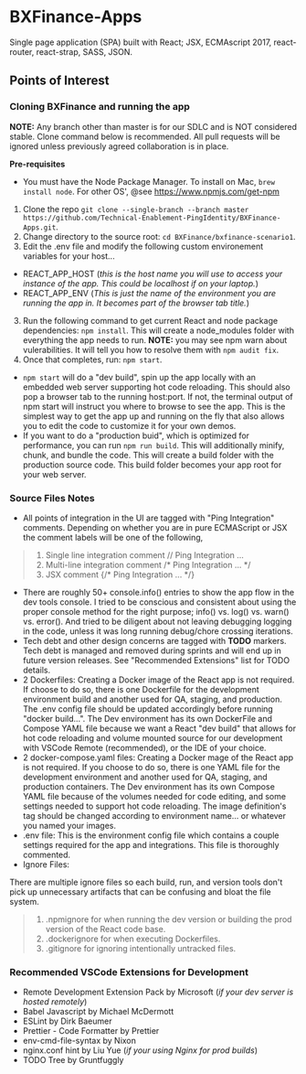 # BXFinance-Apps
Single page application (SPA) built with React; JSX, ECMAscript 2017, react-router, react-strap, SASS, JSON.

## Points of Interest

### Cloning BXFinance and running the app
**NOTE:** Any branch other than master is for our SDLC and is NOT considered stable. Clone command below is recommended. All pull requests will be ignored unless previously agreed collaboration is in place.

**Pre-requisites**
- You must have the Node Package Manager. To install on Mac, `brew install node`. For other OS', @see https://www.npmjs.com/get-npm

1. Clone the repo `git clone --single-branch --branch master https://github.com/Technical-Enablement-PingIdentity/BXFinance-Apps.git`.
2. Change directory to the source root: `cd BXFinance/bxfinance-scenario1`.
3. Edit the .env file and modify the following custom environement variables for your host...
- REACT_APP_HOST (*this is the host name you will use to access your instance of the app. This could be localhost if on your laptop.*)
- REACT_APP_ENV  (*This is just the name of the environment you are running the app in. It becomes part of the browser tab title.*)
3. Run the following command to get current React and node package dependencies: `npm install`. This will create a node_modules folder with everything the app needs to run. **NOTE:** you may see npm warn about vulerabilities. It will tell you how to resolve them with `npm audit fix`. 
4. Once that completes, run: `npm start`.

- `npm start` will do a "dev build", spin up the app locally with an embedded web server supporting hot code reloading. This should also pop a browser tab to the running host:port. If not, the terminal output of npm start will instruct you where to browse to see the app. This is the simplest way to get the app up and running on the fly that also allows you to edit the code to customize it for your own demos.
- If you want to do a "production buid", which is optimized for performance, you can run `npm run build`. This will additionally minify, chunk, and bundle the code. This will create a build folder with the production source code. This build folder becomes your app root for your web server.

### Source Files Notes
- All points of integration in the UI are tagged with "Ping Integration" comments. Depending on whether you are in pure ECMAScript or JSX the comment labels will be one of the following, 

> 1. Single line integration comment // Ping Integration ...
> 2. Multi-line integration comment /* Ping Integration ... */ 
> 3. JSX comment {/* Ping Integration ... */}

- There are roughly 50+ console.info() entries to show the app flow in the dev tools console. I tried to be conscious and consistent about using the proper console method for the right purpose; info() vs. log() vs. warn() vs. error(). And tried to be diligent about not leaving debugging logging in the code, unless it was long running debug/chore crossing iterations.
- Tech debt and other design concerns are tagged with **TODO** markers. Tech debt is managed and removed during sprints and will end up in future version releases. See "Recommended Extensions" list for TODO details. 
- 2 Dockerfiles:
Creating a Docker image of the React app is not required. If choose to do so, there is one Dockerfile for the development environment build and another used for QA, staging, and production. The .env config file should be updated accordingly before running "docker build...". The Dev environment has its own DockerFile and Compose YAML file because we want a React "dev build" that allows for hot code reloading and volume mounted source for our development with VSCode Remote (recommended), or the IDE of your choice.
- 2 docker-compose.yaml files:
Creating a Docker mage of the React app is not required. If you choose to do so, there is one YAML file for the development environment and another used for QA, staging, and production containers. The Dev environment has its own Compose YAML file because of the volumes needed for code editing, and some settings needed to support hot code reloading. The image definition's tag should be changed according to environment name... or whatever you named your images. 
- .env file:
This is the environment config file which contains a couple settings required for the app and integrations. This file is thoroughly commented.
- Ignore Files:

There are multiple ignore files so each build, run, and version tools don't pick up unnecessary artifacts that can be confusing and bloat the file system.
> 1. .npmignore for when running the dev version or building the prod version of the React code base.
> 2. .dockerignore for when executing Dockerfiles.
> 3. .gitignore for ignoring intentionally untracked files.

### Recommended VSCode Extensions for Development
- Remote Development Extension Pack by Microsoft (*if your dev server is hosted remotely*)
- Babel Javascript by Michael McDermott
- ESLint by Dirk Baeumer
- Prettier - Code Formatter by Prettier
- env-cmd-file-syntax by Nixon
- nginx.conf hint by Liu Yue (*if your using Nginx for prod builds*)
- TODO Tree by Gruntfuggly
